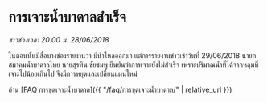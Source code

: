 ---
---

# การเจาะน้ำบาดาลสำเร็จ

_ข่าวช่วงเวลา 20.00 น. 28/06/2018_

ในตอนนั้นมีสื่อบางช่องรายงานว่า มีน้ำไหลออกมา แต่การรายงานข่าวเช้าวันที่ 29/06/2018 นายกสมาคมน้ำบาดาลไทย นายสุรทิน ชัยชมพู ยืนยันว่าการเจาะยังไม่สำเร็จ เพราะปริมาณน้ำที่ได้จากหลุมที่เจาะไปน้อยเกินไป จึงมีการหยุดและเปลี่ยนแผนใหม่

อ่าน [FAQ การขุดเจาะน้ำบาดาล]({{ "/faq/การขุดเจาะน้ำบาดาล/" | relative_url }})
